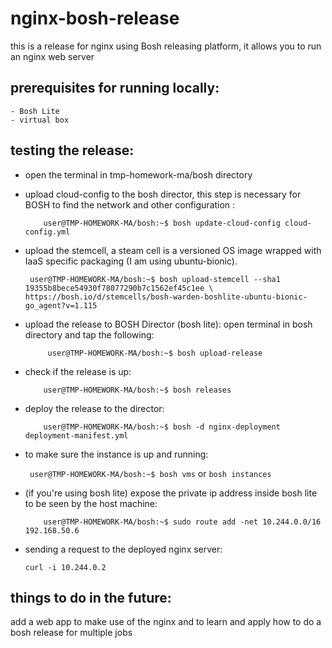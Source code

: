 # nginx-bosh-release
this is a release for nginx using Bosh releasing platform, it allows you to run an nginx web server 
## prerequisites for running locally:
    - Bosh Lite
    - virtual box

## testing the release: 

- open the terminal in tmp-homework-ma/bosh directory


- upload cloud-config to the bosh director, this step is necessary for BOSH to find the network and other configuration :

    ```console
        user@TMP-HOMEWORK-MA/bosh:~$ bosh update-cloud-config cloud-config.yml
    ```

- upload the stemcell, a steam cell is a versioned OS image wrapped with IaaS specific packaging (I am using ubuntu-bionic). 

    ```console
     user@TMP-HOMEWORK-MA/bosh:~$ bosh upload-stemcell --sha1 19355b8bece54930f78077290b7c1562ef45c1ee \
  https://bosh.io/d/stemcells/bosh-warden-boshlite-ubuntu-bionic-go_agent?v=1.115
    ```
     
- upload the release to BOSH Director (bosh lite): open terminal in bosh directory and tap the following: 

    ```console
         user@TMP-HOMEWORK-MA/bosh:~$ bosh upload-release 
    ```

- check if the release is up: 

    ```console
        user@TMP-HOMEWORK-MA/bosh:~$ bosh releases
    ```

- deploy the release to the director: 

    ```console 
        user@TMP-HOMEWORK-MA/bosh:~$ bosh -d nginx-deployment deployment-manifest.yml
    ```

- to make sure the instance is up and running: 

    ``` user@TMP-HOMEWORK-MA/bosh:~$ bosh vms``` or ```bosh instances```

- (if you're using bosh lite) expose the private ip address inside bosh lite to be seen by the host machine: 

    ```console
        user@TMP-HOMEWORK-MA/bosh:~$ sudo route add -net 10.244.0.0/16     192.168.50.6
    ```


- sending a request to the deployed nginx server: 

    ```curl -i 10.244.0.2```


## things to do in the future:

add a web app to make use of the nginx and to learn and apply how to do a bosh release for multiple jobs

